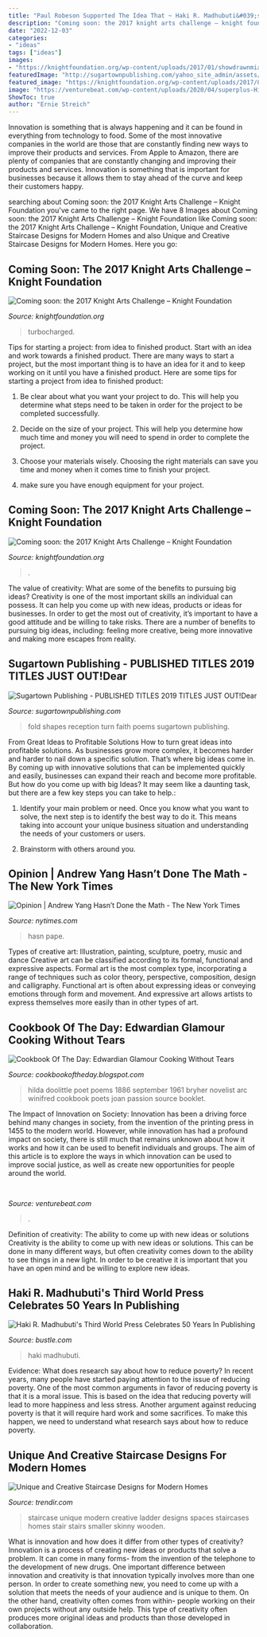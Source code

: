 ```yaml
---
title: "Paul Robeson Supported The Idea That ~ Haki R. Madhubuti&#039;s Third World Press Celebrates 50 Years In Publishing"
description: "Coming soon: the 2017 knight arts challenge – knight foundation"
date: "2022-12-03"
categories:
- "ideas"
tags: ["ideas"]
images:
- "https://knightfoundation.org/wp-content/uploads/2017/01/showdrawnmiami_projectphoto.jpeg"
featuredImage: "http://sugartownpublishing.com/yahoo_site_admin/assets/images/Among_the_Shapes_that_Fold_and_Fly_cover.232102348_std.jpg"
featured_image: "https://knightfoundation.org/wp-content/uploads/2017/01/showdrawnmiami_projectphoto.jpeg"
image: "https://venturebeat.com/wp-content/uploads/2020/04/superplus-Hills_of_Steel_2_GamePlay.jpg?w=800"
ShowToc: true
author: "Ernie Streich"
---
```



Innovation is something that is always happening and it can be found in everything from technology to food. Some of the most innovative companies in the world are those that are constantly finding new ways to improve their products and services. From Apple to Amazon, there are plenty of companies that are constantly changing and improving their products and services. Innovation is something that is important for businesses because it allows them to stay ahead of the curve and keep their customers happy.

	

		
searching about Coming soon: the 2017 Knight Arts Challenge – Knight Foundation you've came to the right page. We have 8 Images about Coming soon: the 2017 Knight Arts Challenge – Knight Foundation like Coming soon: the 2017 Knight Arts Challenge – Knight Foundation, Unique and Creative Staircase Designs for Modern Homes and also Unique and Creative Staircase Designs for Modern Homes. Here you go:
		
    
## Coming Soon: The 2017 Knight Arts Challenge – Knight Foundation

<img loading=lazy src="https://knightfoundation.org/wp-content/uploads/2019/06/Young_Nation_candid_Erik_Howard-1.jpg" onerror="this.onerror=null;this.src='https://tse4.mm.bing.net/th?id=OIP.TxJqZOBLZeAJopp-_VnDtwHaE7&amp;pid=15.1';" alt="Coming soon: the 2017 Knight Arts Challenge – Knight Foundation">

_Source: knightfoundation.org_

>turbocharged. 

	

Tips for starting a project: from idea to finished product.
Start with an idea and work towards a finished product. There are many ways to start a project, but the most important thing is to have an idea for it and to keep working on it until you have a finished product. Here are some tips for starting a project from idea to finished product: 
1. Be clear about what you want your project to do. This will help you determine what steps need to be taken in order for the project to be completed successfully. 

2. Decide on the size of your project. This will help you determine how much time and money you will need to spend in order to complete the project. 

3. Choose your materials wisely. Choosing the right materials can save you time and money when it comes time to finish your project. 

4. make sure you have enough equipment for your project.

    
## Coming Soon: The 2017 Knight Arts Challenge – Knight Foundation

<img loading=lazy src="https://knightfoundation.org/wp-content/uploads/2017/01/showdrawnmiami_projectphoto.jpeg" onerror="this.onerror=null;this.src='https://tse3.mm.bing.net/th?id=OIP.YrkLDOFKUipdasB6xPKb1QHaFj&amp;pid=15.1';" alt="Coming soon: the 2017 Knight Arts Challenge – Knight Foundation">

_Source: knightfoundation.org_

>. 

	

The value of creativity: What are some of the benefits to pursuing big ideas?
Creativity is one of the most important skills an individual can possess. It can help you come up with new ideas, products or ideas for businesses. In order to get the most out of creativity, it’s important to have a good attitude and be willing to take risks. There are a number of benefits to pursuing big ideas, including: feeling more creative, being more innovative and making more escapes from reality.

    
## Sugartown Publishing - PUBLISHED TITLES 2019 TITLES JUST OUT!﻿Dear

<img loading=lazy src="http://sugartownpublishing.com/yahoo_site_admin/assets/images/Among_the_Shapes_that_Fold_and_Fly_cover.232102348_std.jpg" onerror="this.onerror=null;this.src='https://tse4.mm.bing.net/th?id=OIP.48-_9nzvxwv5MLSr46X-tgAAAA&amp;pid=15.1';" alt="Sugartown Publishing - PUBLISHED TITLES 2019 TITLES JUST OUT!﻿Dear">

_Source: sugartownpublishing.com_

>fold shapes reception turn faith poems sugartown publishing. 

	

From Great Ideas to Profitable Solutions
How to turn great ideas into profitable solutions. As businesses grow more complex, it becomes harder and harder to nail down a specific solution. That’s where big ideas come in. By coming up with innovative solutions that can be implemented quickly and easily, businesses can expand their reach and become more profitable.
But how do you come up with big Ideas? It may seem like a daunting task, but there are a few key steps you can take to help.:

1) Identify your main problem or need. Once you know what you want to solve, the next step is to identify the best way to do it. This means taking into account your unique business situation and understanding the needs of your customers or users.

2) Brainstorm with others around you.

    
## Opinion | Andrew Yang Hasn’t Done The Math - The New York Times

<img loading=lazy src="https://static01.nyt.com/images/2021/04/15/opinion/15krugman-final/15krugman-final-superJumbo.jpg?quality=90&amp;auto=webp" onerror="this.onerror=null;this.src='https://tse4.mm.bing.net/th?id=OIP.08h3hHj0EApYuETlMToYIgHaKX&amp;pid=15.1';" alt="Opinion | Andrew Yang Hasn’t Done the Math - The New York Times">

_Source: nytimes.com_

>hasn pape. 

	

Types of creative art: Illustration, painting, sculpture, poetry, music and dance
Creative art can be classified according to its formal, functional and expressive aspects. Formal art is the most complex type, incorporating a range of techniques such as color theory, perspective, composition, design and calligraphy. Functional art is often about expressing ideas or conveying emotions through form and movement. And expressive art allows artists to express themselves more easily than in other types of art.

    
## Cookbook Of The Day: Edwardian Glamour Cooking Without Tears

<img loading=lazy src="https://3.bp.blogspot.com/_nm0ZwIuHvO0/Sso88gJAL-I/AAAAAAAAByA/wGKzNLBLKMc/s400/hilda_doolittle.jpg" onerror="this.onerror=null;this.src='https://tse3.mm.bing.net/th?id=OIP.cwI5oyv8MK9RCiG7R6AAQgAAAA&amp;pid=15.1';" alt="Cookbook Of The Day: Edwardian Glamour Cooking Without Tears">

_Source: cookbookoftheday.blogspot.com_

>hilda doolittle poet poems 1886 september 1961 bryher novelist arc winifred cookbook poets joan passion source booklet. 

	

The Impact of Innovation on Society:
Innovation has been a driving force behind many changes in society, from the invention of the printing press in 1455 to the modern world. However, while innovation has had a profound impact on society, there is still much that remains unknown about how it works and how it can be used to benefit individuals and groups. The aim of this article is to explore the ways in which innovation can be used to improve social justice, as well as create new opportunities for people around the world.

    
## 

<img loading=lazy src="https://venturebeat.com/wp-content/uploads/2020/04/superplus-Hills_of_Steel_2_GamePlay.jpg?w=800" onerror="this.onerror=null;this.src='https://tse1.mm.bing.net/th?id=OIP.CIn9d4yIJMVcFRsH4AdGBgHaDt&amp;pid=15.1';" alt="">

_Source: venturebeat.com_

>. 

	

Definition of creativity: The ability to come up with new ideas or solutions
Creativity is the ability to come up with new ideas or solutions. This can be done in many different ways, but often creativity comes down to the ability to see things in a new light. In order to be creative it is important that you have an open mind and be willing to explore new ideas.

    
## Haki R. Madhubuti&#039;s Third World Press Celebrates 50 Years In Publishing

<img loading=lazy src="https://imgix.bustle.com/uploads/image/2017/10/17/508cfe08-3f13-463c-8043-fd991652b42d-20953985_10155682826649038_5357079366773544128_n.jpg?w=1200&amp;h=630&amp;q=70&amp;fit=crop&amp;crop=faces&amp;fm=jpg" onerror="this.onerror=null;this.src='https://tse3.mm.bing.net/th?id=OIP.hp8ymjaKx5Y6_Sp70onsRgHaD4&amp;pid=15.1';" alt="Haki R. Madhubuti&#039;s Third World Press Celebrates 50 Years In Publishing">

_Source: bustle.com_

>haki madhubuti. 

	

Evidence: What does research say about how to reduce poverty?
In recent years, many people have started paying attention to the issue of reducing poverty. One of the most common arguments in favor of reducing poverty is that it is a moral issue. This is based on the idea that reducing poverty will lead to more happiness and less stress. Another argument against reducing poverty is that it will require hard work and some sacrifices. To make this happen, we need to understand what research says about how to reduce poverty.

    
## Unique And Creative Staircase Designs For Modern Homes

<img loading=lazy src="http://www.trendir.com/archives/assets_c/2015/10/unusual-unique-staircase-modern-home-stair-ladder-thumb-autox787-57044.jpg" onerror="this.onerror=null;this.src='https://tse4.mm.bing.net/th?id=OIP.p7EEgGdO-NR7Oeymrl9pxAHaJR&amp;pid=15.1';" alt="Unique and Creative Staircase Designs for Modern Homes">

_Source: trendir.com_

>staircase unique modern creative ladder designs spaces staircases homes stair stairs smaller skinny wooden. 

	

What is innovation and how does it differ from other types of creativity?
Innovation is a process of creating new ideas or products that solve a problem. It can come in many forms- from the invention of the telephone to the development of new drugs. 
One important difference between innovation and creativity is that innovation typically involves more than one person. In order to create something new, you need to come up with a solution that meets the needs of your audience and is unique to them. On the other hand, creativity often comes from within- people working on their own projects without any outside help. This type of creativity often produces more original ideas and products than those developed in collaboration.

